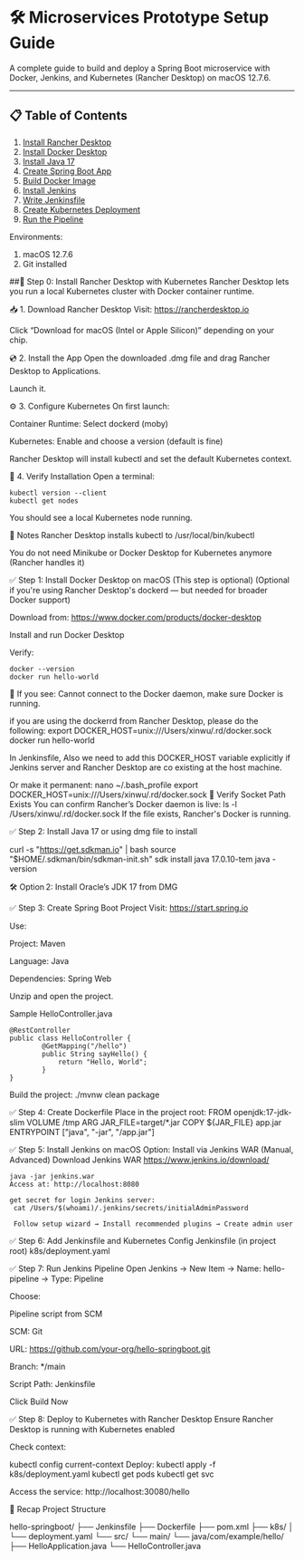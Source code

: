 
# 🛠️ Microservices Prototype Setup Guide

A complete guide to build and deploy a Spring Boot microservice with Docker, Jenkins, and Kubernetes (Rancher Desktop) on macOS 12.7.6.

---

## 📋 Table of Contents

1. [Install Rancher Desktop](#install-rancher-desktop)
2. [Install Docker Desktop](#install-docker-desktop)
3. [Install Java 17](#install-java-17)
4. [Create Spring Boot App](#create-spring-boot-app)
5. [Build Docker Image](#build-docker-image)
6. [Install Jenkins](#install-jenkins)
7. [Write Jenkinsfile](#write-jenkinsfile)
8. [Create Kubernetes Deployment](#create-kubernetes-deployment)
9. [Run the Pipeline](#run-the-pipeline)

Environments:
1. macOS 12.7.6
2. Git installed

##🧩 Step 0: Install Rancher Desktop with Kubernetes
Rancher Desktop lets you run a local Kubernetes cluster with Docker container runtime.

📥 1. Download Rancher Desktop
Visit: https://rancherdesktop.io

Click “Download for macOS (Intel or Apple Silicon)” depending on your chip.

💿 2. Install the App
Open the downloaded .dmg file and drag Rancher Desktop to Applications.

Launch it.

⚙️ 3. Configure Kubernetes
On first launch:

Container Runtime: Select dockerd (moby)

Kubernetes: Enable and choose a version (default is fine)

Rancher Desktop will install kubectl and set the default Kubernetes context.

🧪 4. Verify Installation
Open a terminal:

	kubectl version --client
	kubectl get nodes
	
You should see a local Kubernetes node running.

📝 Notes
Rancher Desktop installs kubectl to /usr/local/bin/kubectl

You do not need Minikube or Docker Desktop for Kubernetes anymore (Rancher handles it)

✅ Step 1: Install Docker Desktop on macOS (This step is optional)
(Optional if you're using Rancher Desktop's dockerd — but needed for broader Docker support)

Download from: https://www.docker.com/products/docker-desktop

Install and run Docker Desktop

Verify:

	docker --version
	docker run hello-world
🧠 If you see: Cannot connect to the Docker daemon, make sure Docker is running.

if you are using the dockerrd from Rancher Desktop, please do the following:
export DOCKER_HOST=unix:///Users/xinwu/.rd/docker.sock
docker run hello-world

In Jenkinsfile, Also we need to add this DOCKER_HOST variable explicitly if Jenkins server and Rancher Desktop are co existing at the host machine.

Or make it permanent:
nano ~/.bash_profile
export DOCKER_HOST=unix:///Users/xinwu/.rd/docker.sock
🧪 Verify Socket Path Exists
You can confirm Rancher’s Docker daemon is live:
	ls -l /Users/xinwu/.rd/docker.sock
If the file exists, Rancher's Docker is running.

✅ Step 2: Install Java 17 or using dmg file to install

curl -s "https://get.sdkman.io" | bash
source "$HOME/.sdkman/bin/sdkman-init.sh"
sdk install java 17.0.10-tem
java -version

🛠️ Option 2: Install Oracle’s JDK 17 from DMG

✅ Step 3: Create Spring Boot Project
Visit: https://start.spring.io

Use:

Project: Maven

Language: Java

Dependencies: Spring Web

Unzip and open the project.

Sample HelloController.java

	@RestController
	public class HelloController {
    		@GetMapping("/hello")
    		public String sayHello() {
        		return "Hello, World";
    		}
	}

Build the project:
	./mvnw clean package


✅ Step 4: Create Dockerfile
Place in the project root:
	FROM openjdk:17-jdk-slim
	VOLUME /tmp
	ARG JAR_FILE=target/*.jar
	COPY ${JAR_FILE} app.jar
	ENTRYPOINT ["java", "-jar", "/app.jar"]

✅ Step 5: Install Jenkins on macOS
	Option: Install via Jenkins WAR (Manual, Advanced)
	Download Jenkins WAR
	https://www.jenkins.io/download/

	java -jar jenkins.war
	Access at: http://localhost:8080
	
	get secret for login Jenkins server: 
     cat /Users/$(whoami)/.jenkins/secrets/initialAdminPassword
     
     Follow setup wizard → Install recommended plugins → Create admin user
     
✅ Step 6: Add Jenkinsfile and Kubernetes Config
Jenkinsfile (in project root)
k8s/deployment.yaml

✅ Step 7: Run Jenkins Pipeline
Open Jenkins → New Item → Name: hello-pipeline → Type: Pipeline

Choose:

Pipeline script from SCM

SCM: Git

URL: https://github.com/your-org/hello-springboot.git

Branch: */main

Script Path: Jenkinsfile

Click Build Now

✅ Step 8: Deploy to Kubernetes with Rancher Desktop
Ensure Rancher Desktop is running with Kubernetes enabled

Check context:

kubectl config current-context
Deploy:
kubectl apply -f k8s/deployment.yaml
kubectl get pods
kubectl get svc


Access the service:
http://localhost:30080/hello


 🧹 Recap Project Structure
 
 hello-springboot/
├── Jenkinsfile
├── Dockerfile
├── pom.xml
├── k8s/
│   └── deployment.yaml
└── src/
    └── main/
        └── java/com/example/hello/
            ├── HelloApplication.java
            └── HelloController.java
     

     

